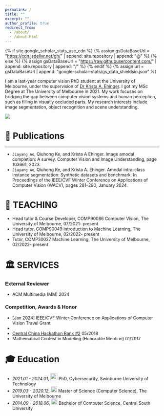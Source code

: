 ```yaml
---
permalink: /
title: ""
excerpt: ""
author_profile: true
redirect_from: 
  - /about/
  - /about.html
---
```


{% if site.google_scholar_stats_use_cdn %}
{% assign gsDataBaseUrl = "https://cdn.jsdelivr.net/gh/" | append: site.repository | append: "@" %}
{% else %}
{% assign gsDataBaseUrl = "https://raw.githubusercontent.com/" | append: site.repository | append: "/" %}
{% endif %}
{% assign url = gsDataBaseUrl | append: "google-scholar-stats/gs_data_shieldsio.json" %}

<span class='anchor' id='about-me'></span>

I am a last-year computer vision PhD student at the University of Melbourne, under the supervision of [Dr Krista A. Ehinger]([http://www.kehinger.com/]). I got my MSc Degree at The University of Melbourne in 2021. My work focuses on bridging the gap between computer vision systems and human perception, such as filling in visually occluded parts. My research interests include image segmentation, object recognition and scene understanding.


<span class='test' id='test'></span>
<div></div>
<a href='https://scholar.google.com/citations?user=Sq5U8MAAAAAJ&hl=en'><img src="https://img.shields.io/endpoint?url={{ url | url_encode }}&logo=Google%20Scholar&labelColor=f6f6f6&color=9cf&style=flat&label=Citations"></a>






<span class='anchor' id='-publications'></span>
# 📝 Publications


---
- `Jiayang Ao`, Qiuhong Ke, and Krista A Ehinger. Image amodal completion: A survey. Computer Vision and Image Understanding, page 103661, 2023.
- `Jiayang Ao`, Qiuhong Ke, and Krista A. Ehinger. Amodal intra-class instance segmentation: Synthetic datasets and benchmark. In Proceedings of the IEEE/CVF Winter Conference on Applications of Computer Vision (WACV), pages 281–290, January 2024.

<span class='anchor' id='-teaching'></span>
# 🏫 TEACHING 
- Head tutor & Course Developer, COMP90086 Computer Vision, The University of Melbourne, 07/2021- present
- Head tutor, COMP90049 Introduction to Machine Learning, The University of Melbourne, 02/2022- present
- Tutor, COMP30027 Machine Learning, The University of Melbourne, 02/2022- present


<span class='anchor' id='-services'></span>
# 🏛️ SERVICES 

### External Reviewer
- ACM Multimedia (MM)                2024


### Competition, Awards & Honor
- [Jan 2024] IEEE/CVF Winter Conference on Applications of Computer Vision Travel Grant
- 
- [Central China Hackathon Rank #2](https://portfolio.justzht.com/areco/)	          05/2018
- Mathematical Contest in Modeling (Honorable Mention)	01/2017

<span class='anchor' id='-xl'></span>

# 🎓 Education
- *2021.01 - 2024.01*, <a href="https://www.swinburne.edu.au/"><img class="svg" src="/images/swin.png" width="23pt"></a> PhD, Cybersecurity, Swinburne University of Technology
- *2019.03 - 2020.12*, <a href="https://www.unimelb.edu.au/"><img class="svg" src="/images/mel.png" width="20pt"></a> Master of Science (Computer Science), The University of Melbourne
- *2014.09 - 2018.06*, <a href="https://www.csu.edu.cn//"><img class="svg" src="/images/csu.png" width="20pt"></a> Bachelor of Computer Science, Central South University
<span class='anchor' id='-lwzl'></span>
